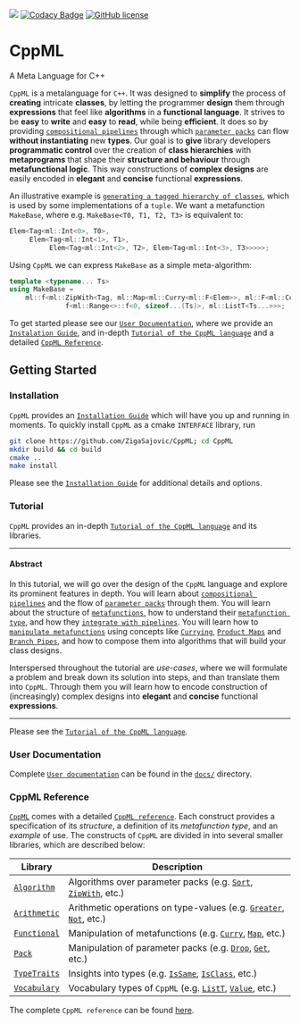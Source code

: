 [![](https://github.com/ZigaSajovic/CppML/workflows/Tests/badge.svg)](https://github.com/ZigaSajovic/CppML/actions?query=workflow%3ATests) [![Codacy Badge](https://api.codacy.com/project/badge/Grade/88ce1b00433b431ca01578c4c9744491)](https://www.codacy.com/manual/ZigaSajovic/CppML?utm_source=github.com&amp;utm_medium=referral&amp;utm_content=ZigaSajovic/CppML&amp;utm_campaign=Badge_Grade) 
[![GitHub license](https://img.shields.io/badge/license-MIT-blue.svg)](https://raw.githubusercontent.com/bernedom/SI/master/LICENSE)

# CppML

A Meta Language for C++

`CppML` is a metalanguage for `C++`. It was designed to **simplify** the process of **creating** intricate **classes**, by letting the programmer **design** them through **expressions** that feel like **algorithms** in a **functional language**. It strives to be **easy** to **write** and **easy** to **read**, while being **efficient**. It does so by providing [`compositional pipelines`](./docs/tutorial/index.md#pipe) through which [`parameter packs`](./docs/tutorial/index.md#parameter-pack) can flow **without instantiating** new **types**. Our goal is to **give** library developers **programmatic control** over the creation of **class hierarchies** with **metaprograms** that shape their **structure and behaviour** through **metafunctional logic**. This way constructions of **complex designs** are easily encoded in **elegant** and **concise** functional **expressions**.

An illustrative example is [`generating a tagged hierarchy of classes`](./docs/tutorial/index.md#use-case-a-generator-of-tagged-class-hierarchies), which is used by some implementations of a `tuple`. We want a metafunction `MakeBase`, where e.g. `MakeBase<T0, T1, T2, T3>` is equivalent to:

```c++
Elem<Tag<ml::Int<0>, T0>,
     Elem<Tag<ml::Int<1>, T1>,
          Elem<Tag<ml::Int<2>, T2>, Elem<Tag<ml::Int<3>, T3>>>>>;
```

Using `CppML` we can express `MakeBase` as a simple meta-algorithm:

```c++
template <typename... Ts>
using MakeBase =
    ml::f<ml::ZipWith<Tag, ml::Map<ml::Curry<ml::F<Elem>>, ml::F<ml::Compose>>>::
              f<ml::Range<>::f<0, sizeof...(Ts)>, ml::ListT<Ts...>>>;
```

To get started please see our [`User Documentation`](./docs/index.md), where we provide an [`Instalation Guide`](./docs/installation/index.md), and in-depth [`Tutorial of the CppML language`](./docs/tutorial/index.md) and a detailed [`CppML Reference`](./docs/reference/index.md).

## Getting Started

### Installation

`CppML` provides an [`Installation Guide`](./docs/installation/index.md) which will have you up and running in moments. To quickly install `CppML` as a cmake `INTERFACE` library, run

```bash
git clone https://github.com/ZigaSajovic/CppML; cd CppML
mkdir build && cd build
cmake ..
make install
```

Please see the [`Installation Guide`](./docs/installation/index.md) for additional details and options.

### Tutorial

`CppML` provides an in-depth [`Tutorial of the CppML language`](./docs/tutorial/index.md) and its libraries.

---
#### Abstract

In this tutorial, we will go over the design of the `CppML` language and explore its prominent features in depth. You will learn about [`compositional pipelines`](./docs/tutorial/index.md#pipe) and the flow of [`parameter packs`](./docs/tutorial/index.md#parameter-pack) through them. You will learn about the structure of [`metafunctions`](./docs/tutorial/index.md#metafunction), how to understand their [`metafunction type`](./docs/tutorial/index.md#metafunction-type), and how they [`integrate with pipelines`](./docs/tutorial/index.md#using-pipes).
You will learn how to [`manipulate metafunctions`](./docs/tutorial/index.md#manipulating-metafunctions) using concepts like [`Currying`](./docs/tutorial/index.md#currying), [`Product Maps`](./docs/tutorial/index.md#product-map) and [`Branch Pipes`](./docs/tutorial/index.m#functional-branching), and how to compose them into algorithms that will build your class designs.

Interspersed throughout the tutorial are *use-cases*, where we will formulate a problem and break down its solution into steps, and than translate them into `CppML`. Through them you will learn how to encode construction of (increasingly) complex designs into  **elegant** and **concise** functional **expressions**.

---

Please see the [`Tutorial of the CppML language`](./docs/tutorial/index.md).

### User Documentation

Complete [`User documentation`](./docs/index.md) can be found in the [`docs/`](./docs) directory.

### CppML Reference

[`CppML`](https://github.com/ZigaSajovic/CppML) comes with a detailed [`CppML reference`](./docs/reference/index.md). Each construct provides a specification of its *structure*, a definition of its *metafunction type*, and an *example* of use. The constructs of `CppML` are divided in into several smaller libraries, which are described below:

| Library                                              | Description                                                                                                                                        |
|------------------------------------------------------|----------------------------------------------------------------------------------------------------------------------------------------------------|
| [`Algorithm`](./docs/reference/index.md#algorithm)   | Algorithms over parameter packs (e.g. [`Sort`](./docs/reference/Algorithm/Sort.md), [`ZipWith`](./docs/reference/Algorithm/ZipWith.md), etc.)      |
| [`Arithmetic`](./docs/reference/index.md#arithmetic) | Arithmetic operations on type-values (e.g. [`Greater`](./docs/reference/Arithmetic/Greater.md), [`Not`](./docs/reference/Arithmetic/Not.md), etc.) |
| [`Functional`](./docs/reference/index.md#functional) | Manipulation of metafunctions (e.g. [`Curry`](./docs/reference/Functional/Curry.md), [`Map`](./docs/reference/Functional/Map.md), etc.)            |
| [`Pack`](./docs/reference/index.md#pack)             | Manipulation of parameter packs (e.g. [`Drop`](./docs/reference/Pack/Drop.md), [`Get`](./docs/reference/Pack/Get.md), etc.)                        |
| [`TypeTraits`](./docs/reference/index.md#typetraits) | Insights into types (e.g. [`IsSame`](./docs/reference/TypeTraits/IsSame.md), [`IsClass`](./docs/reference/TypeTraits/IsClass.md), etc.)            |
| [`Vocabulary`](./docs/reference/index.md#vocabulary) | Vocabulary types of `CppML`   (e.g. [`ListT`](./docs/reference/Vocabulary/ListT.md), [`Value`](./docs/reference/Vocabulary/Value.md), etc.)        |

The complete `CppML reference` can be found [here](./docs/reference/index.md).
